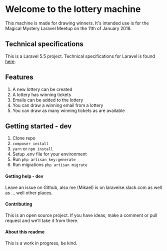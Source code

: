 # Welcome to the lottery machine
This machine is made for drawing winners. It's intended use is for the Magical Mystery Laravel Meetup on the 11th of January 2018.

## Technical specifications
This is a Laravel 5.5 project. Technical specifications for Laravel is found [here](https://laravel.com/docs/5.5/).

## Features
1. A new lottery can be created
2. A lottery has winning tickets
3. Emails can be added to the lottery
4. You can draw a winning email from a lottery
5. You can draw as many winning tickets as are available

## Getting started - dev
1. Clone repo
2. `composer install`
3. `yarn` or `npm install`
4. Setup .env file for your environment
5. Run `php artisan key:generate`
6. Run migrations `php artisan migrate`

#### Getting help - dev
Leave an issue on Github, also me (Mikael) is on laravelse.slack.com as well as … well other places.

#### Contributing
This is an open source project. If you have ideas, make a comment or pull request and we'll take it from there.

#### About this readme
This is a work in progress, be kind. 